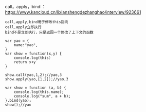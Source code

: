 call，apply，bind ：https://www.kancloud.cn/lixianshengdezhanghao/interview/923661

```
call,apply,bind用于修改this指向
call,apply立即执行
bind不是立即执行，只是返回一个修改了上下文的函数
```

```
var yao = {
    name:"yao",
}
var show = function(x,y) {
    console.log(this)
    return x+y
}

show.call(yao,1,2);//yao,3
show.apply(yao,[1,2]);//yao,3

var show = function (a, b) {
    console.log(this.name);
    console.log("sum", a + b);
}.bind(yao);
show();//yao
```

